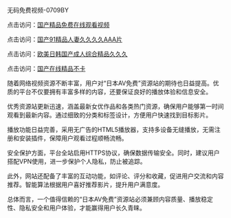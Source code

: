 无码免费视频-0709BY

点击访问：<a href="https://heiliaowt0d7p.pages.dev">国产精品免费在线观看视频</a>

点击访问：<a href="https://heiliaoxwd5i8.pages.dev">国产91精品人妻久久久久AAA片</a>

点击访问：<a href="https://heiliao2dmwwy.pages.dev">欧美日韩国产成人综合精品久久久</a>

点击访问：<a href="https://heiliaoga6s9v.pages.dev">国产在线精品不卡</a>

随着网络视频资源不断丰富，用户对“日本AV免费”资源站的期待也日益提高。优质的平台不仅要拥有丰富多样的内容，还要保证良好的播放体验和信息安全。

优秀资源站更新迅速，涵盖最新女优作品和各类热门资源，确保用户能够第一时间观看到最新内容。通过细致的分类和标签设计，方便用户快速找到目标影片。

播放功能日益完善，采用无广告的HTML5播放器，支持多设备无缝播放，无需注册和安装插件，保障用户观看过程顺畅流畅。

安全保护方面，平台全站启用HTTPS协议，确保数据传输安全。同时，建议用户搭配VPN使用，进一步保护个人隐私，防止被追踪。

此外，网站还配备了丰富的互动功能，如评论、评分和收藏，促进用户交流和内容推荐。智能算法根据用户喜好推荐影片，提升用户满意度。

总体而言，一个值得信赖的“日本AV免费”资源站必须兼顾内容质量、播放稳定性、隐私安全和用户体验，才能赢得用户长久青睐。

<span style="display:none;">[Canonical link]( https://github.com/qi212154554/927879 ）</span>
